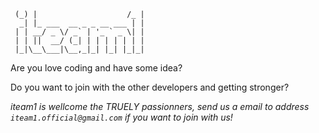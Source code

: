      (_) |                    /_ |
      _| |_ ___  __ _ _ __ ___ | |
     | | __/ _ \/ _` | '_ ` _ \| |
     | | ||  __/ (_| | | | | | | |
     |_|\__\___|\__,_|_| |_| |_|_|
                              
Are you love coding and have some idea?

Do you want to join with the other developers and getting stronger?

*iteam1 is wellcome the TRUELY passionners, send us a email to address `iteam1.official@gmail.com` if you want to join with us!*
                                                        
                                                        

